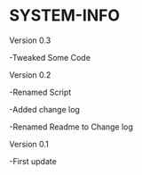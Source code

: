 
# SYSTEM-INFO
Version 0.3

-Tweaked Some Code

Version 0.2

-Renamed Script

-Added change log

-Renamed Readme to Change log

Version 0.1

-First update
